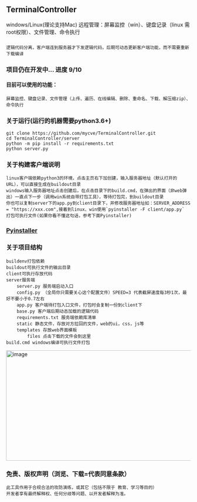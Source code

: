 ## TerminalController
windows/Linux(理论支持Mac) 远程管理：屏幕监控（win）、键盘记录（linux 需root权限）、文件管理、命令执行
### 
    逻辑代码分离，客户端连到服务器才下发逻辑代码，后期可动态更新客户端功能，而不需要重新下载编译
### 项目仍在开发中... 进度 9/10
#### 目前可以使用的功能：
    屏幕监控、键盘记录、文件管理（上传、遍历、在线编辑、删除、重命名、下载、解压缩zip）、命令执行
### 关于运行(运行的机器需要python3.6+)
    git clone https://github.com/mycve/TerminalController.git
    cd TerminalController/server
    python -m pip install -r requirements.txt
    python server.py
    

### 关于构建客户端说明
    linux客户端依赖python3的环境，点击主页右下加创建，输入服务器地址（默认打开的URL），可以直接生成在buildout目录
    windows输入服务器地址点击创建后，在点击目录下的build.cmd，在弹出的界面（非web弹出）一直点下一步（调用win系统自带打包工具），等待打包完，到buildout目录
    你也可以复制server下的app.py到client目录下，并修改服务器地址如：SERVER_ADDRESS = "https://xxx.com",接着到linux、win使用`pyinstaller -F client/app.py` 打包可执行文件(如果你看不懂这句话，参考下面Pyinstaller)
### [Pyinstaller](http://c.biancheng.net/view/2690.html)

### 关于项目结构
    buildenv打包依赖
    buildout可执行文件的输出目录
    client可执行存放代码
    server服务端
        server.py 服务端启动入口
        config.py （全局你只需要关心这个配置文件）SPEED=3 代表截屏速度每3秒1次，最好不要小于0.7左右
        app.py 客户端待打包入口文件，打包时会复制一份到client下
        base.py 客户端后期动态加载的逻辑代码
        requirements.txt 服务端依赖库清单
        static 静态文件，存放对方拉回的文件，web的ui，css，js等
        templates 存放web界面模板
            files 点击下载的文件会到这里
    build.cmd windows编译可执行文件打包

<img alt="image" height="300" src="https://github.com/mycve/TerminalController/raw/main/demo.gif" width="1400"/>

### 免责、版权声明（浏览、下载=代表同意条款）
    此工具作用于合规合法的攻防演练，或其它（包括不限于 教育、学习等目的）
    开发者享有最终解释权、任何分歧等问题、以开发者解释为准。
